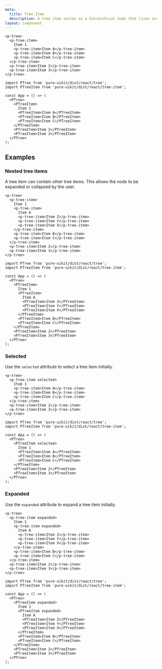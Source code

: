 ```yaml
---
meta:
  title: Tree Item
  description: A tree item serves as a hierarchical node that lives inside a tree.
layout: component
---
```


```html:preview
<p-tree>
  <p-tree-item>
    Item 1
    <p-tree-item>Item A</p-tree-item>
    <p-tree-item>Item B</p-tree-item>
    <p-tree-item>Item C</p-tree-item>
  </p-tree-item>
  <p-tree-item>Item 2</p-tree-item>
  <p-tree-item>Item 3</p-tree-item>
</p-tree>
```

<!-- prettier-ignore -->
```jsx:react
import PTree from 'pure-uikit/dist/react/tree';
import PTreeItem from 'pure-uikit/dist/react/tree-item';

const App = () => (
  <PTree>
    <PTreeItem>
      Item 1
      <PTreeItem>Item A</PTreeItem>
      <PTreeItem>Item B</PTreeItem>
      <PTreeItem>Item C</PTreeItem>
    </PTreeItem>
    <PTreeItem>Item 2</PTreeItem>
    <PTreeItem>Item 3</PTreeItem>
  </PTree>
);
```

## Examples

### Nested tree items

A tree item can contain other tree items. This allows the node to be expanded or collapsed by the user.

```html:preview
<p-tree>
  <p-tree-item>
    Item 1
    <p-tree-item>
      Item A
      <p-tree-item>Item Z</p-tree-item>
      <p-tree-item>Item Y</p-tree-item>
      <p-tree-item>Item X</p-tree-item>
    </p-tree-item>
    <p-tree-item>Item B</p-tree-item>
    <p-tree-item>Item C</p-tree-item>
  </p-tree-item>
  <p-tree-item>Item 2</p-tree-item>
  <p-tree-item>Item 3</p-tree-item>
</p-tree>
```

<!-- prettier-ignore -->
```jsx:react
import PTree from 'pure-uikit/dist/react/tree';
import PTreeItem from 'pure-uikit/dist/react/tree-item';

const App = () => (
  <PTree>
    <PTreeItem>
      Item 1
      <PTreeItem>
        Item A
        <PTreeItem>Item Z</PTreeItem>
        <PTreeItem>Item Y</PTreeItem>
        <PTreeItem>Item X</PTreeItem>
      </PTreeItem>
      <PTreeItem>Item B</PTreeItem>
      <PTreeItem>Item C</PTreeItem>
    </PTreeItem>
    <PTreeItem>Item 2</PTreeItem>
    <PTreeItem>Item 3</PTreeItem>
  </PTree>
);
```

### Selected

Use the `selected` attribute to select a tree item initially.

```html:preview
<p-tree>
  <p-tree-item selected>
    Item 1
    <p-tree-item>Item A</p-tree-item>
    <p-tree-item>Item B</p-tree-item>
    <p-tree-item>Item C</p-tree-item>
  </p-tree-item>
  <p-tree-item>Item 2</p-tree-item>
  <p-tree-item>Item 3</p-tree-item>
</p-tree>
```

<!-- prettier-ignore -->
```jsx:react
import PTree from 'pure-uikit/dist/react/tree';
import PTreeItem from 'pure-uikit/dist/react/tree-item';

const App = () => (
  <PTree>
    <PTreeItem selected>
      Item 1
      <PTreeItem>Item A</PTreeItem>
      <PTreeItem>Item B</PTreeItem>
      <PTreeItem>Item C</PTreeItem>
    </PTreeItem>
    <PTreeItem>Item 2</PTreeItem>
    <PTreeItem>Item 3</PTreeItem>
  </PTree>
);
```

### Expanded

Use the `expanded` attribute to expand a tree item initially.

```html:preview
<p-tree>
  <p-tree-item expanded>
    Item 1
    <p-tree-item expanded>
      Item A
      <p-tree-item>Item Z</p-tree-item>
      <p-tree-item>Item Y</p-tree-item>
      <p-tree-item>Item X</p-tree-item>
    </p-tree-item>
    <p-tree-item>Item B</p-tree-item>
    <p-tree-item>Item C</p-tree-item>
  </p-tree-item>
  <p-tree-item>Item 2</p-tree-item>
  <p-tree-item>Item 3</p-tree-item>
</p-tree>
```

<!-- prettier-ignore -->
```jsx:react
import PTree from 'pure-uikit/dist/react/tree';
import PTreeItem from 'pure-uikit/dist/react/tree-item';

const App = () => (
  <PTree>
    <PTreeItem expanded>
      Item 1
      <PTreeItem expanded>
        Item A
        <PTreeItem>Item Z</PTreeItem>
        <PTreeItem>Item Y</PTreeItem>
        <PTreeItem>Item X</PTreeItem>
      </PTreeItem>
      <PTreeItem>Item B</PTreeItem>
      <PTreeItem>Item C</PTreeItem>
    </PTreeItem>
    <PTreeItem>Item 2</PTreeItem>
    <PTreeItem>Item 3</PTreeItem>
  </PTree>
);
```
